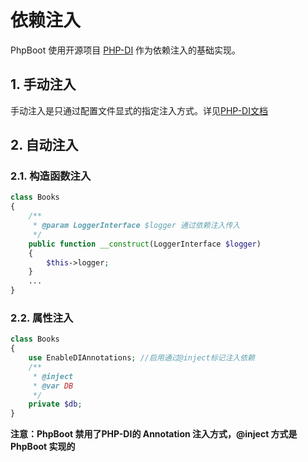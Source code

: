 # 依赖注入
PhpBoot 使用开源项目 [PHP-DI](http://php-di.org/) 作为依赖注入的基础实现。

## 1. 手动注入
手动注入是只通过配置文件显式的指定注入方式。详见[PHP-DI文档](http://php-di.org/) 

## 2. 自动注入


### 2.1. 构造函数注入

```PHP
class Books
{
    /**
     * @param LoggerInterface $logger 通过依赖注入传入
     */
    public function __construct(LoggerInterface $logger)
    {
        $this->logger;
    }
    ...
}
```



### 2.2. 属性注入

```PHP
class Books
{
    use EnableDIAnnotations; //启用通过@inject标记注入依赖
    /**
     * @inject 
     * @var DB
     */
    private $db;
}
```

**注意：PhpBoot 禁用了PHP-DI的 Annotation 注入方式，@inject 方式是 PhpBoot 实现的**

